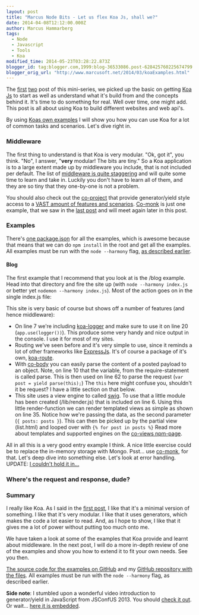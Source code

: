 ```yaml
---
layout: post
title: "Marcus Node Bits - Let us flex Koa Js, shall we?"
date: 2014-04-08T12:12:00.000Z
author: Marcus Hammarberg
tags:
  - Node
  - Javascript
  - Tools
  - Koa
modified_time: 2014-05-23T03:28:22.873Z
blogger_id: tag:blogger.com,1999:blog-36533086.post-628425760225674799
blogger_orig_url: "http://www.marcusoft.net/2014/03/koaExamples.html"
---
```


The [first](http://www.marcusoft.net/2014/03/koaintro.html) [two](http://www.marcusoft.net/2014/03/koaGenYield.html) post of this mini-series, we picked up the basic on getting [Koa Js](http://www.koajs.com/) to start as well as understand what it's build from and the concepts behind it. It's time to do something for real. Well over time, one might add. This post is all about using Koa to build different websites and web api's.

By using [Koas own examples](https://github.com/koajs/examples/) I will show you how you can use Koa for a lot of common tasks and scenarios. Let's dive right in.

<!-- excerpt-end -->

### Middleware

The first thing to understand is that Koa is very modular. "Ok, got it", you think. "No", I answer, "**very** modular! The bits are tiny." So a Koa application is to a large extent made up by middleware you include, that is not included per default. The list of [middleware is quite staggering](https://github.com/koajs/koa/wiki) and will quite some time to learn and take in. Luckily you don't have to learn all of them, and they are so tiny that they one-by-one is not a problem.

You should also check out the [co-project](https://github.com/visionmedia/co) that provide generator/yield style access to a [VAST amount of features and scenarios](https://github.com/visionmedia/co/wiki). [Co-monk](https://github.com/visionmedia/co-monk) is just one example, that we saw in the [last post](http://www.marcusoft.net/2014/03/koaGenYield.html) and will meet again later in this post.

### Examples

There's [one package.json](http://www.marcusoft.net/2014/02/mnb-packagejson.html) for all the examples, which is awesome because that means that we can do `npm install` in the root and get all the examples. All examples must be run with the `node --harmony` flag, [as described earlier](http://www.marcusoft.net/2014/03/koaintro.html).

#### Blog

The first example that I recommend that you look at is the /blog example. Head into that directory and fire the site up (with `node --harmony index.js` or better yet `nodemon --harmony index.js`). Most of the action goes on in the single index.js file:

This site is very basic of course but shows off a number of features (and hence middleware):

- On line 7 we're including [koa-logger](https://www.npmjs.org/package/koa-logger) and make sure to use it on line 20 (`app.use(logger())`). This produce some very handy and nice output in the console. I use it for most of my sites.
- Routing we've seen before and it's very simple to use, since it reminds a lot of other frameworks like [ExpressJs](http://expressjs.com/). It's of course a package of it's own, [koa-route](https://www.npmjs.org/package/koa-route).
- With [co-body](https://www.npmjs.org/package/co-body) you can easily parse the content of a posted payload to an object. Note, on line 10 that the variable, from the require-statement is called parse. This is then used on line 62 to parse the request (`var post = yield parse(this);`) The `this` here might confuse you, shouldn't it be request? I have a little section on that below.
- This site uses a view engine to called [swig](http://paularmstrong.github.io/swig/). To use that a little module has been created (/lib/render.js) that is included on line 6. Using this little render-function we can render templated views as simple as shown on line 35. Notice how we're passing the data, as the second parameter (`{ posts: posts }`). This can then be picked up by the partial view (list.html) and looped over with `{% for post in posts %}` Read more about templates and supported engines on the [co-views npm-page](https://www.npmjs.org/package/co-views).

All in all this is a very good entry example I think. A nice little exercise could be to replace the in-memory storage with Mongo. Psst... use [co-monk](https://www.npmjs.org/package/co-monk), for that. Let's deep dive into something else. Let's look at error handling. UPDATE: [I couldn't hold it in...](https://github.com/marcusoftnet/koablog-mongo)

### Where's the request and response, dude?


### Summary

I really like Koa. As I said in the [first post](http://www.marcusoft.net/2014/03/koaintro.html), I like that it's a minimal version of something. I like that it's very modular. I like that it uses generators, which makes the code a lot easier to read. And, as I hope to show, I like that it gives me a lot of power without putting too much onto me.

We have taken a look at some of the examples that Koa provide and learnt about middleware. In the next post, I will do a more in-depth review of one of the examples and show you how to extend it to fit your own needs. See you then.

[The source code for the examples on GitHub](https://github.com/koajs/examples/) and my [GitHub repository with the files](https://github.com/marcusoftnet/koajsExamples). All examples must be run with the `node --harmony` flag, as described earlier.

**Side note**: I stumbled upon a wonderful video introduction to generator/yield in JavaScript from JSConfUS 2013. You should [check it out](http://www.youtube.com/watch?v=HygYXVzHxos). Or wait... [here it is embedded](http://www.youtube.com/watch?v=HygYXVzHxos&start=634&end=760).
